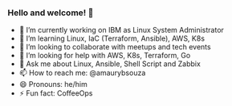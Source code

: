 ### Hello and welcome! 👋

- 🔭 I’m currently working on IBM as Linux System Administrator
- 🌱 I’m learning Linux, IaC (Terraform, Ansible), AWS, K8s
- 👯 I’m looking to collaborate with meetups and tech events
- 🤔 I’m looking for help with AWS, K8s, Terraform, Go
- 💬 Ask me about Linux, Ansible, Shell Script and Zabbix
- 📫 How to reach me: @amaurybsouza
- 😄 Pronouns: he/him
- ⚡ Fun fact: CoffeeOps
